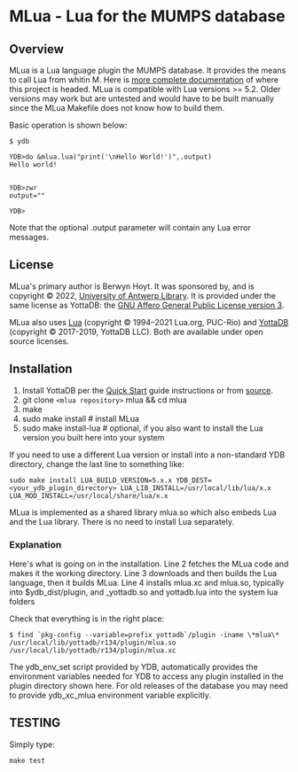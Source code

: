 # MLua - Lua for the MUMPS database

## Overview

MLua is a Lua language plugin the MUMPS database. It provides the means to call Lua from whitin M. Here is [more complete documentation](https://dev.anet.be/doc/brocade/mlua/html/index.html) of where this project is headed. MLua is compatible with Lua versions >= 5.2. Older versions may work but are untested and would have to be built manually since the MLua Makefile does not know how to build them.

Basic operation is shown below:

```shell
$ ydb

YDB>do &mlua.lua("print('\nHello World!')",.output)
Hello world!


YDB>zwr
output=""

YDB>
```

Note that the optional .output parameter will contain any Lua error messages.

## License

MLua's primary author is Berwyn Hoyt. It was sponsored by, and is copyright © 2022, [University of Antwerp Library](https://www.uantwerpen.be/en/library/). It is provided under the same license as YottaDB: the [GNU Affero General Public License version 3](https://www.gnu.org/licenses/agpl-3.0.txt).

MLua also uses [Lua](https://www.lua.org/) (copyright © 1994–2021 Lua.org, PUC-Rio) and [YottaDB](https://yottadb.com/) (copyright © 2017-2019, YottaDB LLC). Both are available under open source licenses.

## Installation

1. Install YottaDB per the
   [Quick Start](https://docs.yottadb.com/MultiLangProgGuide/MultiLangProgGuide.html#quick-start)
   guide instructions or from [source](https://gitlab.com/YottaDB/DB/YDB).
2. git clone `<mlua repository>` mlua && cd mlua
3. make
4. sudo make install       # install MLua
5. sudo make install-lua   # optional, if you also want to install the Lua version you built here into your system

If you need to use a different Lua version or install into a non-standard YDB directory, change the last line to something like:

```shell
sudo make install LUA_BUILD_VERSION=5.x.x YDB_DEST=<your_ydb_plugin_directory> LUA_LIB_INSTALL=/usr/local/lib/lua/x.x LUA_MOD_INSTALL=/usr/local/share/lua/x.x
```

MLua is implemented as a shared library mlua.so which also embeds Lua and the Lua library. There is no need to install Lua separately.

### Explanation

Here's what is going on in the installation.
Line 2 fetches the MLua code and makes it the working directory.
Line 3 downloads and then builds the Lua language, then it builds MLua.
Line 4 installs mlua.xc and mlua.so, typically into $ydb_dist/plugin, and _yottadb.so and yottadb.lua into the system lua folders

Check that everything is in the right place:

```shell
$ find `pkg-config --variable=prefix yottadb`/plugin -iname \*mlua\*
/usr/local/lib/yottadb/r134/plugin/mlua.so
/usr/local/lib/yottadb/r134/plugin/mlua.xc
```

The ydb_env_set script provided by YDB, automatically provides the environment
variables needed for YDB to access any plugin installed in the plugin directory shown here.
For old releases of the database you may need to provide
ydb_xc_mlua environment variable explicitly.

## TESTING

Simply type:

```shell
make test
```

